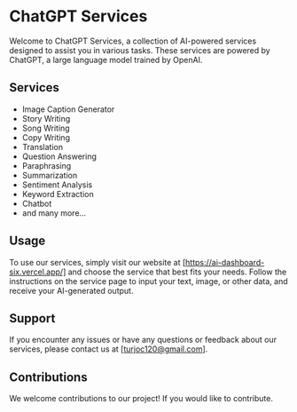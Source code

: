 # ChatGPT Services

Welcome to ChatGPT Services, a collection of AI-powered services designed to assist you in various tasks. These services are powered by ChatGPT, a large language model trained by OpenAI.

## Services

- Image Caption Generator
- Story Writing
- Song Writing
- Copy Writing
- Translation
- Question Answering
- Paraphrasing
- Summarization
- Sentiment Analysis
- Keyword Extraction
- Chatbot
- and many more...

## Usage

To use our services, simply visit our website at [https://ai-dashboard-six.vercel.app/] and choose the service that best fits your needs. Follow the instructions on the service page to input your text, image, or other data, and receive your AI-generated output.

## Support

If you encounter any issues or have any questions or feedback about our services, please contact us at [turjoc120@gmail.com].

## Contributions

We welcome contributions to our project! If you would like to contribute.


